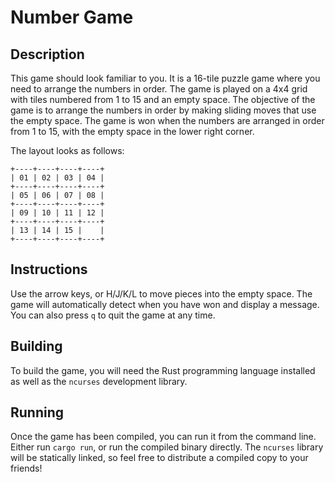 # Number Game
## Description

This game should look familiar to you. It is a 16-tile puzzle game where you need to arrange the numbers in order. The game is played on a 4x4 grid with tiles numbered from 1 to 15 and an empty space. The objective of the game is to arrange the numbers in order by making sliding moves that use the empty space. The game is won when the numbers are arranged in order from 1 to 15, with the empty space in the lower right corner.

The layout looks as follows:

```
+----+----+----+----+
| 01 | 02 | 03 | 04 |
+----+----+----+----+
| 05 | 06 | 07 | 08 |
+----+----+----+----+
| 09 | 10 | 11 | 12 |
+----+----+----+----+
| 13 | 14 | 15 |    |
+----+----+----+----+

```

## Instructions

Use the arrow keys, or H/J/K/L to move pieces into the empty space. The game will automatically detect when you have won and display a message. You can also press `q` to quit the game at any time.

## Building

To build the game, you will need the Rust programming language installed as well as the `ncurses` development library.

## Running

Once the game has been compiled, you can run it from the command line. Either run `cargo run`, or run the compiled binary directly. The `ncurses` library will be statically linked, so feel free to distribute a compiled copy to your friends!
